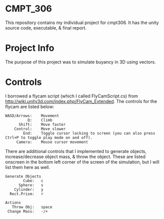 # CMPT_306
This repository contains my individual project for cmpt306. It has the unity source code, executable, & final report.

# Project Info
The purpose of this project was to simulate buyancy in 3D using vectors.

# Controls
I borrowed a flycam script (which I called FlyCamScript.cs) from http://wiki.unity3d.com/index.php/FlyCam_Extended. The controls for the flycam are listed below:

    WASD/Arrows:    Movement
              Q:    Climb
          Shift:    Move faster
        Control:    Move slower
            End:    Toggle cursor locking to screen (you can also press Ctrl+P to toggle play mode on and off).
         Camera:    Mouse cursor movement

There are additional controls that I implemented to generate objects, increase/decrease object mass, & throw the object. These are listed onscreen in the bottom left corner of the screen of the simulation, but I will list them here as well.

    Generate Objects
            Cube:   c
          Sphere:   s
        Cylinder:   y 
      Rect.Prism:   r
      
    Actions
       Throw Obj:   space
     Change Mass:   -/+
